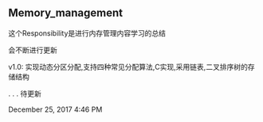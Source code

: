 ## Memory_management

这个Responsibility是进行内存管理内容学习的总结

会不断进行更新

v1.0: 实现动态分区分配,支持四种常见分配算法,C实现,采用链表,二叉排序树的存储结构

. . . 待更新

December 25, 2017 4:46 PM